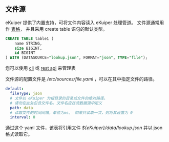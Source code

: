 ## 文件源

eKuiper 提供了内置支持，可将文件内容读入 eKuiper 处理管道。 文件源通常用作 [表格](../../../sqls/tables.md)， 并且采用 create table 语句的默认类型。

```sql
CREATE TABLE table1 (
    name STRING,
    size BIGINT,
    id BIGINT
) WITH (DATASOURCE="lookup.json", FORMAT="json", TYPE="file");
```

您可以使用 [cli](../../../operation/cli/tables.md) 或 [rest api](../../../operation/restapi/tables.md) 来管理表

文件源的配置文件是 */etc/sources/file.yaml* ，可以在其中指定文件的路径。

```yaml
default:
  fileType: json
  # 文件以 eKuiper 为根目录的目录或文件的绝对路径。
  # 请勿在此处包含文件名。文件名应在流数据源中定义
  path: data
  # 读取文件的时间间隔，单位为ms。 如果只读取一次，则将其设置为 0
  interval: 0
```

通过这个 yaml 文件，该表将引用文件 *${eKuiper}/data/lookup.json* 并以 json 格式读取它。